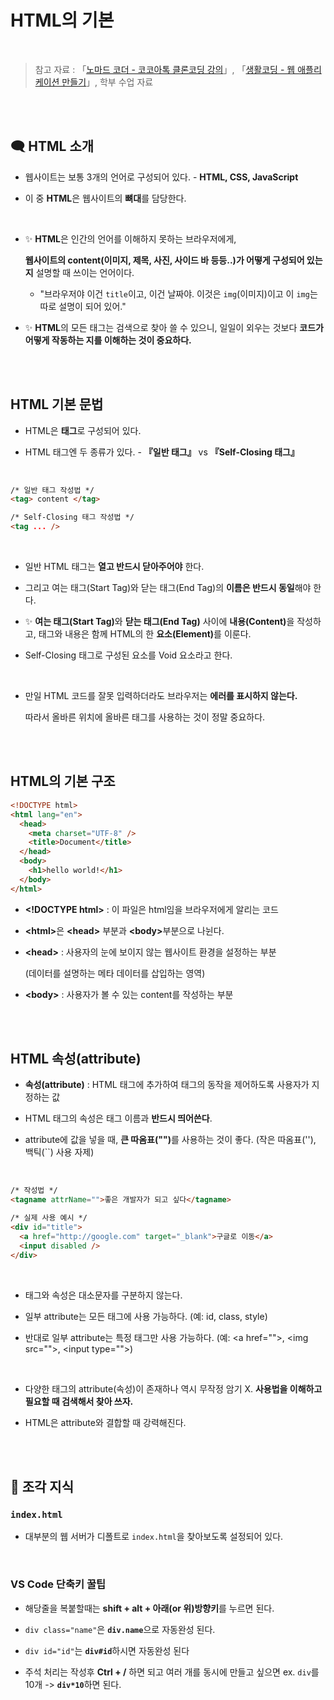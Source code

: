 # HTML의 기본

<br/>

> 참고 자료 : 「<a href="https://nomadcoders.co/kokoa-clone" target="_blank">노마드 코더 - 코코아톡 클론코딩 강의</a>」, 「<a href="https://youtube.com/playlist?list=PLuHgQVnccGMAE4Sn_SYvMw5-qEADJcU-X">생활코딩 - 웹 애플리케이션 만들기</a>」, 학부 수업 자료

<br/><br/>

## 🗨 HTML 소개

- 웹사이트는 보통 3개의 언어로 구성되어 있다. - <strong>HTML, CSS, JavaScript</strong>

- 이 중 <strong>HTML</strong>은 웹사이트의 <strong>뼈대</strong>를 담당한다.

<br/>

- ✨ <strong>HTML</strong>은 인간의 언어를 이해하지 못하는 브라우저에게,

  <strong>웹사이트의 content(이미지, 제목, 사진, 사이드 바 등등..)가 어떻게 구성되어 있는지</strong> 설명할 때 쓰이는 언어이다.

  - "브라우저야 이건 <code>title</code>이고, 이건 날짜야. 이것은 <code>img</code>(이미지)이고 이 <code>img</code>는 따로 설명이 되어 있어."

- ✨ <strong>HTML</strong>의 모든 태그는 검색으로 찾아 쓸 수 있으니, 일일이 외우는 것보다 <strong>코드가 어떻게 작동하는 지를 이해하는 것이 중요하다.</strong>

<br/><br/>

## HTML 기본 문법

- HTML은 <strong>태그</strong>로 구성되어 있다.

- HTML 태그엔 두 종류가 있다. - <strong>『일반 태그』</strong> vs <strong>『Self-Closing 태그』</strong>

<br/>

```html
/* 일반 태그 작성법 */
<tag> content </tag>

/* Self-Closing 태그 작성법 */
<tag ... />
```

<br/>

- 일반 HTML 태그는 <strong>열고 반드시 닫아주어야</strong> 한다.

- 그리고 여는 태그(Start Tag)와 닫는 태그(End Tag)의 <strong>이름은 반드시 동일</strong>해야 한다.

- ✨ <strong>여는 태그(Start Tag)</strong>와 <strong>닫는 태그(End Tag)</strong> 사이에 <strong>내용(Content)</strong>을 작성하고, 태그와 내용은 함께 HTML의 한 <strong>요소(Element)</strong>를 이룬다.

- Self-Closing 태그로 구성된 요소를 Void 요소라고 한다.

<br/>

- 만일 HTML 코드를 잘못 입력하더라도 브라우저는 <strong>에러를 표시하지 않는다.</strong>

  따라서 올바른 위치에 올바른 태그를 사용하는 것이 정말 중요하다.

<br/><br/>

## HTML의 기본 구조

```html
<!DOCTYPE html>
<html lang="en">
  <head>
    <meta charset="UTF-8" />
    <title>Document</title>
  </head>
  <body>
    <h1>hello world!</h1>
  </body>
</html>
```

- <strong>\<!DOCTYPE html></strong> : 이 파일은 html임을 브라우저에게 알리는 코드

- <strong>\<html></strong>은 <strong>\<head></strong> 부분과 <strong>\<body></strong>부분으로 나뉜다.

- <strong>\<head></strong> : 사용자의 눈에 보이지 않는 웹사이트 환경을 설정하는 부분

  (데이터를 설명하는 메타 데이터를 삽입하는 영역)

- <strong>\<body></strong> : 사용자가 볼 수 있는 content를 작성하는 부분

<br/><br/>

## HTML 속성(attribute)

- <strong>속성(attribute)</strong> : HTML 태그에 추가하여 태그의 동작을 제어하도록 사용자가 지정하는 값

- HTML 태그의 속성은 태그 이름과 <strong>반드시 띄어쓴다</strong>.
- attribute에 값을 넣을 때, <strong>큰 따옴표("")</strong>를 사용하는 것이 좋다. (작은 따옴표(''), 백틱(``) 사용 자제)

<br/>

```html
/* 작성법 */
<tagname attrName="">좋은 개발자가 되고 싶다</tagname>

/* 실제 사용 예시 */
<div id="title">
  <a href="http://google.com" target="_blank">구글로 이동</a>
  <input disabled />
</div>
```

<br/>

- 태그와 속성은 대소문자를 구분하지 않는다.

- 일부 attribute는 모든 태그에 사용 가능하다. (예: id, class, style)

- 반대로 일부 attribute는 특정 태그만 사용 가능하다. (예: \<a href="">, \<img src="">, \<input type="">)

<br/>

- 다양한 태그의 attribute(속성)이 존재하나 역시 무작정 암기 X. <strong>사용법을 이해하고 필요할 때 검색해서 찾아 쓰자.</strong>

- HTML은 attribute와 결합할 때 강력해진다.

<br/><br/>

## 🧩 조각 지식

### <code>index.html</code>

- 대부분의 웹 서버가 디폴트로 <code>index.html</code>을 찾아보도록 설정되어 있다.

<br/>

### VS Code 단축키 꿀팁

- 해당줄을 복붙할때는 <strong>shift + alt + 아래(or 위)방향키</strong>를 누르면 된다.

- <code>div class="name"</code>은 <strong><code>div.name</code></strong>으로 자동완성 된다.

- <code>div id="id"</code>는 <strong><code>div#id</code></strong>하시면 자동완성 된다

- 주석 처리는 작성후 <strong>Ctrl + /</strong> 하면 되고
  여러 개를 동시에 만들고 싶으면
  ex. <code>div</code>를 10개 -> <strong><code>div\*10</code></strong>하면 된다.
